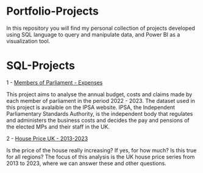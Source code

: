# Portfolio-Projects

In this repository you will find my personal collection of projects developed using SQL language to query and manipulate data, and Power BI as a visualization tool.

# SQL-Projects

1 - [Members of Parliament - Expenses](https://github.com/GleiAzevedo/Members-of-Parliament)

This project aims to analyse the annual budget, costs and claims made by each member of parliament in the period 2022 - 2023. The dataset used in this project is avalaible on the IPSA website. IPSA, the Independent Parliamentary Standards Authority, is the independent body that regulates and administers the business costs and decides the pay and pensions of the elected MPs and their staff in the UK.

2 - [House Price UK - 2013-2023](https://github.com/GleiAzevedo/House-Price-UK-2013-2023/tree/main)

Is the price of the house really increasing? If yes, for how much? Is this true for all regions? The focus of this analysis is the UK house price series from 2013 to 2023, where we can answer these and other questions.
